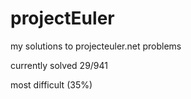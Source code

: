 # projectEuler
my solutions to projecteuler.net problems

currently solved 29/941

most difficult (35%)
